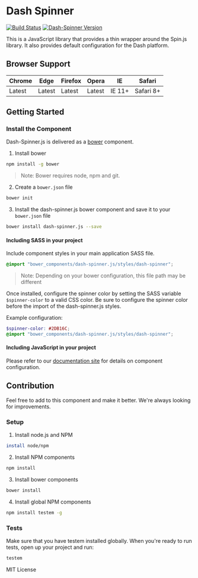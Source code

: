 # Dash Spinner
[![Build Status](https://travis-ci.org/samaritanministries/dash-spinner.js.svg?branch=master)](https://travis-ci.org/samaritanministries/dash-spinner.js)
[![Dash-Spinner Version](https://img.shields.io/badge/Version-0.2.1-green.svg)]()

This is a JavaScript library that provides a thin wrapper around the Spin.js library. It also provides default configuration for the Dash platform.

## Browser Support

| Chrome | Edge | Firefox | Opera | IE | Safari |
|--------|------|---------|-------|----|--------|
| Latest | Latest | Latest | Latest | IE 11+ | Safari 8+ |

## Getting Started

### Install the Component

Dash-Spinner.js is delivered as a [bower](bower.io) component.

1. Install bower
  ```bash
  npm install -g bower
  ```

  >Note: Bower requires node, npm and git.

2. Create a `bower.json` file
  ```bash
  bower init
  ```

3. Install the dash-spinner.js bower component and save it to your `bower.json` file
  ```bash
  bower install dash-spinner.js --save
  ```

#### Including SASS in your project

Include component styles in your main application SASS file.

```scss
@import "bower_components/dash-spinner.js/styles/dash-spinner";
```
>Note: Depending on your bower configuration, this file path may be different

Once installed, configure the spinner color by setting the SASS variable `$spinner-color` to a valid CSS color. Be sure to configure the spinner color before the import of the dash-spinner.js styles.

Example configuration:

```scss
$spinner-color: #2DB16C;
@import "bower_components/dash-spinner.js/styles/dash-spinner";
```

#### Including JavaScript in your project 

Please refer to our [documentation site](http://developers.samaritanministries.org/developers/dash-spinner.js/) for details on component configuration.


## Contribution

Feel free to add to this component and make it better. We're always looking for improvements.

### Setup

1. Install node.js and NPM

  ```bash
  install node/npm
  ```
2. Install NPM components
  
  ```bash
  npm install
  ```
3. Install bower components

  ```bash
  bower install
  ```
4. Install global NPM components
  
  ```bash
  npm install testem -g
  ```

### Tests

Make sure that you have testem installed globally. When you're ready to run tests, open up your project and run:

```bash
testem
```

MIT License
